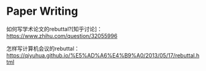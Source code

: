 # Paper Writing







如何写学术论文的rebuttal?[知乎讨论]：https://www.zhihu.com/question/32055996


怎样写计算机会议的rebuttal：https://qiyuhua.github.io/%E5%AD%A6%E4%B9%A0/2013/05/17/rebuttal.html



















